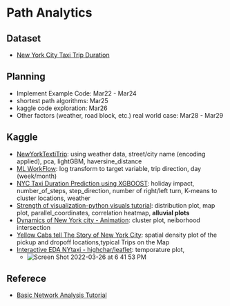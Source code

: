 # Path Analytics

## Dataset
* [New York City Taxi Trip Duration](https://www.kaggle.com/c/nyc-taxi-trip-duration)

## Planning
* Implement Example Code: Mar22 - Mar24
* shortest path algorithms: Mar25
* kaggle code exploration: Mar26
* Other factors (weather, road block, etc.) real world case: Mar28 - Mar29

## Kaggle
* [NewYorkTextiTrip](https://www.kaggle.com/code/jeffreycbw/nyc-taxi-trip-public-0-37399-private-0-37206): using weather data, street/city name (encoding applied), pca, lightGBM, haversine_distance
* [ML WorkFlow](https://www.kaggle.com/code/quentinmonmousseau/ml-workflow-lightgbm-0-37-randomforest-0-39): log transform to target variable, trip direction, day (week/month)
* [NYC Taxi Duration Prediction using XGBOOST](https://www.kaggle.com/code/au1206/nyc-taxi-duration-prediction-using-xgboost): holiday impact, number_of_steps, step_direction, number of right/left turn, K-means to cluster locations, weather
* [Strength of visualization-python visuals tutorial](https://www.kaggle.com/code/maheshdadhich/strength-of-visualization-python-visuals-tutorial): distribution plot, map plot, parallel_coordinates, correlation heatmap,  **alluvial plots**
* [Dynamics of New York city - Animation](https://www.kaggle.com/code/drgilermo/dynamics-of-new-york-city-animation): cluster plot, neiborhood intersection
* [Yellow Cabs tell The Story of New York City](https://www.kaggle.com/code/selfishgene/yellow-cabs-tell-the-story-of-new-york-city): spatial density plot of the pickup and dropoff locations,typical Trips on the Map
* [Interactive EDA NYtaxi - highchar/leaflet](https://www.kaggle.com/code/damianpanek/interactive-eda-nytaxi-highchar-leaflet): temporature plot, 
    * ![Screen Shot 2022-03-26 at 6 41 53 PM](https://user-images.githubusercontent.com/16402963/160259359-018a8522-3669-450b-bf33-66294da1f3b0.png)


## Referece
* [Basic Network Analysis Tutorial](https://www.kaggle.com/usui113yst/basic-network-analysis-tutorial/notebook)

